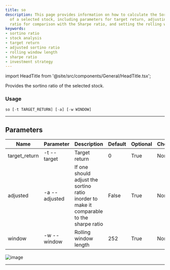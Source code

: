 ```yaml
---
title: so
description: This page provides information on how to calculate the Sortino ratio
  of a selected stock, including parameters for target return, adjusting the Sortino
  ratio for comparison with the Sharpe ratio, and setting the rolling window length.
keywords:
- sortino ratio
- stock analysis
- target return
- adjusted sortino ratio
- rolling window length
- sharpe ratio
- investment strategy
---
```


import HeadTitle from '@site/src/components/General/HeadTitle.tsx';

<HeadTitle title="stocks /qa/so - Reference | OpenBB Terminal Docs" />

Provides the sortino ratio of the selected stock.

### Usage

```python wordwrap
so [-t TARGET_RETURN] [-a] [-w WINDOW]
```

---

## Parameters

| Name | Parameter | Description | Default | Optional | Choices |
| ---- | --------- | ----------- | ------- | -------- | ------- |
| target_return | -t  --target | Target return | 0 | True | None |
| adjusted | -a  --adjusted | If one should adjust the sortino ratio inorder to make it comparable to the sharpe ratio | False | True | None |
| window | -w  --window | Rolling window length | 252 | True | None |

![image](https://user-images.githubusercontent.com/75195383/163530572-e527bc75-7ecd-44e3-b971-83b9a0662d0d.png)

---
